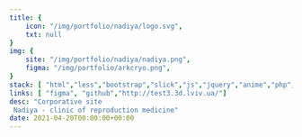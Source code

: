 ```yaml
---
title: {
	icon: "/img/portfolio/nadiya/logo.svg",
	txt: null
}
img: {
	site: "/img/portfolio/nadiya/nadiya.png",
	figma: "/img/portfolio/arkcryo.png",
}
stack: [ "html","less","bootstrap","slick","js","jquery","anime","php","git"]
links: [ "figma", "github","http://test3.3d.lviv.ua/"]
desc: "Corporative site
 Nadiya - clinic of reproduction medicine"
date: 2021-04-20T00:00:00+00:00
---
```

